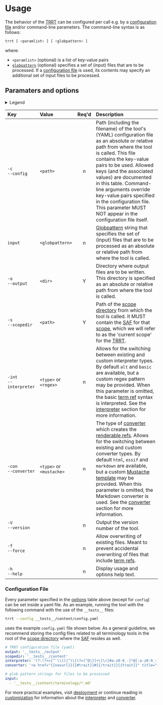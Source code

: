 # Usage

The behavior of the [TRRT](@) can be configured per call e.g. by a [configuration file](#configuration-file) and/or command-line parameters. The command-line syntax is as follows:

~~~bash
trrt [ <paramlist> ] [ <globpattern> ]
~~~

where:
- `<paramlist>` (optional) is a list of key-value pairs
- [`globpattern`](https://en.wikipedia.org/wiki/Glob_(programming)#Syntax) (optional) specifies a set of (input) files that are to be processed. If a [configuration file](#configuration-file) is used, its contents may specify an additional set of input files to be processed.

## Paramaters and options

<details>
  <summary>Legend</summary>

The columns in the following table are defined as follows:
1. **`Key`** is the text to be used as a key.
2. **`Value`** represents the kind of value to be used.
3. **`Req'd`** specifies whether (`Y`) or not (`n`) the field is required to be present when the tool is being called. If required, it MUST either be present in the configuration file, or as a command-line parameter.
4. **`Description`** specifies the meaning of the `Value` field, and other things you may need to know, e.g. why it is needed, a required syntax, etc.

</details>

| Key                        | Value                      | Req'd | Description |
| :------------------------- | :------------------------- | :---: | :---------- |
| `-c`<br/>`--config`        | `<path>`                   |   n   | Path (including the filename) of the tool's (YAML) configuration file as an absolute or relative path from where the tool is called. This file contains the key-value pairs to be used. Allowed keys (and the associated values) are documented in this table. Command-line arguments override key-value pairs specified in the configuration file. This parameter MUST NOT appear in the configuration file itself. |
| `input`                    | `<globpattern>`            |   n   | [Globpattern](https://en.wikipedia.org/wiki/Glob_(programming)#Syntax) string that specifies the set of (input) files that are to be processed as an absolute or relative path from where the tool is called. |
| `-o`<br/>`--output`        | `<dir>`                    |   Y   | Directory where output files are to be written. This directory is specified as an absolute or relative path from where the tool is called. |
| `-s`<br/>`--scopedir`      | `<path>`                   |   Y   | Path of the [scope directory](@) from which the tool is called. It MUST contain the [SAF](@) for that [scope](@), which we will refer to as the 'current scope' for the [TRRT](@). |
| `-int`<br/>`--interpreter` | `<type>` or `<regex>`      |   n   | Allows for the switching between existing and custom interpreter types. By default `alt` and `basic` are available, but a custom regex pattern may be provided. When this parameter is omitted, the basic [term ref](@) syntax is interpreted. See the [interpreter](customization#interpreter) section for more information. |
| `-con`<br/>`--converter`   | `<type>` or `<mustache>`   |   n   | The type of [converter](customization#converter) which creates the [renderable refs](@). Allows for the switching between existing and custom converter types. By default `html`, `essif` and `markdown` are available, but a custom [Mustache template](https://handlebarsjs.com/guide/) may be provided. When this parameter is omitted, the Markdown converter is used. See the [converter](customization#converter) section for more information. |
| `-V`<br/>`--version`       |                            |   n   | Output the version number of the tool. |
| `-f`<br/>`--force`         |                            |   n   | Allow overwriting of existing files. Meant to prevent accidental overwriting of files that include [term refs](@). |
| `-h`<br/>`--help`          |                            |   n   | Display usage and options help text. |


### Configuration File
Every parameter specified in the [options](#paramaters-and-options) table above (except for `config`) can be set inside a yaml file. As an example, running the tool with the following command with the use of the `__tests__` files:

```bash
trrt --config __tests__/content/config.yaml
```

uses the example `config.yaml` file shown below. As a general guideline, we recommend storing the config files related to all terminology tools in the root of the [scope directory](@) where the [SAF](@) resides as well.

```yaml title="__tests__/content/config.yaml"
# TRRT configuration file (yaml)
output: '__tests__/output'
scopedir: '__tests__/content'
interpreter: '(?:(?<=[^`\\])|^)\[(?=[^@\]]+\]\([#a-z0-9_-]*@[:a-z0-9_-]*\))(?<showtext>[^\n\]@]+)\]\((?:(?<id>[a-z0-9_-]*)?(?:#(?<trait>[a-z0-9_-]+))?)?@(?<scopetag>[a-z0-9_-]*)(?::(?<vsntag>[a-z0-9_-]+))?\)' # `alt` or `basic` are also valid values
converter: '<a href="{{navurl}}{{#trait}}#{{/trait}}{{trait}}" title="{{glossaryText}}">{{showtext}}</a>' # `http`, `essif` or `markdown` are also valid values

# glob pattern strings for files to be processed
input:
  - '__tests__/content/terminology/*.md'
```

For more practical examples, visit [deployment](deployment) or continue reading in [customization](customization) for information about the [interpreter](customization#interpreter) and [converter](customization#converter).
